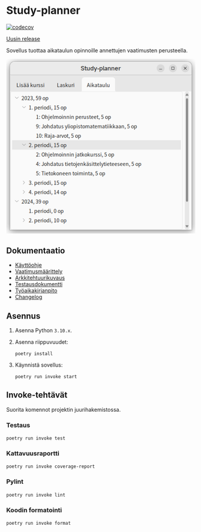 # Study-planner

[![codecov](https://codecov.io/gh/TheJiahao/study-planner/branch/main/graph/badge.svg?token=VSQHAACB32)](https://codecov.io/gh/TheJiahao/study-planner)

[Uusin release](https://github.com/TheJiahao/ohte-harjoitustyo/releases/tag/viikko5)

Sovellus tuottaa aikataulun opinnoille annettujen vaatimusten perusteella.

![Kuva sovelluksesta](dokumentaatio/kuvat/aikataulunakyma.png)

## Dokumentaatio

- [Käyttöohje](dokumentaatio/kaytto-ohje.md)
- [Vaatimusmäärittely](dokumentaatio/vaatimusmaarittely.md)
- [Arkkitehtuurikuvaus](dokumentaatio/arkkitehtuuri.md)
- [Testausdokumentti](dokumentaatio/testausdokumentti.md)
- [Työaikakirjanpito](dokumentaatio/tyoaikakirjanpito.md)
- [Changelog](dokumentaatio/changelog.md)

## Asennus

1. Asenna Python `3.10.x`.
2. Asenna riippuvuudet:

    ```shell
    poetry install
    ```

3. Käynnistä sovellus:

    ```shell
    poetry run invoke start
    ```

## Invoke-tehtävät

Suorita komennot projektin juurihakemistossa.

### Testaus

```shell
poetry run invoke test
```

### Kattavuusraportti

```shell
poetry run invoke coverage-report
```

### Pylint

```shell
poetry run invoke lint
```

### Koodin formatointi

```shell
poetry run invoke format
```
